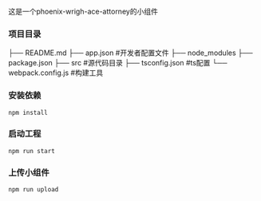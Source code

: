 ###
这是一个phoenix-wrigh-ace-attorney的小组件

### 项目目录
├── README.md
├── app.json  #开发者配置文件
├── node_modules
├── package.json
├── src #源代码目录
├── tsconfig.json #ts配置
└── webpack.config.js #构建工具

### 安装依赖
```
npm install
```

### 启动工程
```
npm run start
```

### 上传小组件
```
npm run upload
```
